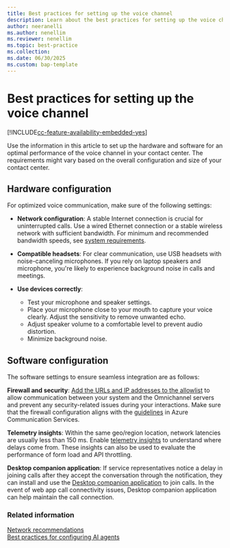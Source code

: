```yaml
---
title: Best practices for setting up the voice channel
description: Learn about the best practices for setting up the voice channel.
author: neeranelli
ms.author: nenellim
ms.reviewer: nenellim
ms.topic: best-practice
ms.collection:
ms.date: 06/30/2025
ms.custom: bap-template
---
```


# Best practices for setting up the voice channel

[!INCLUDE[cc-feature-availability-embedded-yes](../../includes/cc-feature-availability-embedded-yes.md)]

Use the information in this article to set up the hardware and software for an optimal performance of the voice channel in your contact center. The requirements might vary based on the overall configuration and size of your contact center.

## Hardware configuration

For optimized voice communication, make sure of the following settings:

- **Network configuration**: A stable Internet connection is crucial for uninterrupted calls. Use a wired Ethernet connection or a stable wireless network with sufficient bandwidth. For minimum and recommended bandwidth speeds, see [system requirements](system-requirements-omnichannel.md#system-requirements-for-omnichannel-for-customer-service).

- **Compatible headsets**: For clear communication, use USB headsets with noise-canceling microphones. If you rely on laptop speakers and microphone, you're likely to experience background noise in calls and meetings.

- **Use devices correctly**:
  - Test your microphone and speaker settings.
  - Place your microphone close to your mouth to capture your voice clearly. Adjust the sensitivity to remove unwanted echo.
  - Adjust speaker volume to a comfortable level to prevent audio distortion.
  - Minimize background noise.

## Software configuration

The software settings to ensure seamless integration are as follows:

**Firewall and security**: [Add the URLs and IP addresses to the allowlist](system-requirements-omnichannel.md#allow-access-to-websites) to allow communication between your system and the Omnichannel servers and prevent any security-related issues during your interactions. Make sure that the firewall configuration aligns with the [guidelines](/azure/communication-services/concepts/voice-video-calling/network-requirements#firewall-configuration) in Azure Communication Services.

**Telemetry insights**: Within the same geo/region location, network latencies are usually less than 150 ms. Enable [telemetry insights](/dynamics365/guidance/implementation-portal/telemetry-insights) to understand where delays come from. These insights can also be used to evaluate the performance of form load and API throttling.

**Desktop companion application**: If service representatives notice a delay in joining calls after they accept the conversation through the notification, they can install and use the [Desktop companion application](/dynamics365/contact-center/administer/install-manage-desktop-app) to join calls. In the event of web app call connectivity issues, Desktop companion application can help maintain the call connection.

### Related information

[Network recommendations](/azure/communication-services/concepts/voice-video-calling/network-requirements)  
[Best practices for configuring AI agents](../administer/configure-bot-best-practices.md)  
